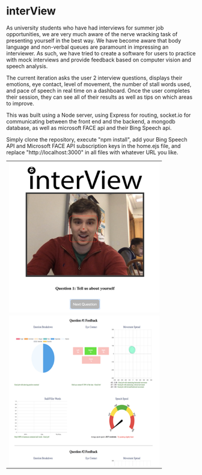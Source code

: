 # interView

As university students who have had interviews for summer job opportunities, we are very much aware of the nerve wracking task of presenting yourself in the best way. We have become aware that body language and non-verbal queues are paramount in impressing an interviewer. As such, we have tried to create a software for users to practice with mock interviews and provide feedback based on computer vision and speech analysis.

The current iteration asks the user 2 interview questions, displays their emotions, eye contact, level of movement, the number of stall words used, and pace of speech in real time on a dashboard. Once the user completes their session, they can see all of their results as well as tips on which areas to improve.

This was built using a Node server, using Express for routing, socket.io for communicating between the front end and the backend, a mongodb database, as well as microsoft FACE api and their Bing Speech api.

Simply clone the repository, execute "npm install", add your Bing Speech API and Microsoft FACE API subscription keys in the home.ejs file, and replace "http://localhost:3000" in all files with whatever URL you like.

<table>
  <tr>
    <td>
      <img src="./preview1.png" width="400" height="400"/>
    </td>
  </tr>
  <tr>
    <td>
      <img src="./preview2.png" width="400" height="400"/>
    </td>
  </tr>
</table>
    






